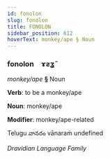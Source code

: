 ```yaml
---
id: fonolon
slug: fonolon
title: FONOLON
sidebar_position: 612
hoverText: monkey/ape § Noun
---
```


### fonolon&emsp;<span kind="abugida">ɤƨʓ̃</span>

*monkey/ape* **§** Noun

**Verb**: to be a monkey/ape

**Noun**: monkey/ape

**Modifier**: monkey/ape-related

Telugu వానరం vānaraṁ undefined

*Dravidian Language Family*